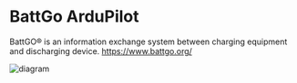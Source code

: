 # BattGo ArduPilot 
BattGO® is an information exchange system between charging equipment and discharging device.
https://www.battgo.org/

![diagram](https://github.com/dpsoftware/BattGo-ArduPilot-/blob/master/Media/IMG_1.bmp)

